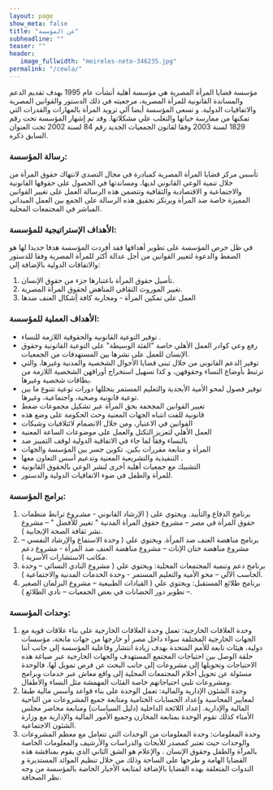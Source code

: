 ```yaml
---
layout: page
show_meta: false
title: "عن المؤسسة"
subheadline: ""
teaser: ""
header:
   image_fullwidth: "meireles-neto-346235.jpg"
permalink: "/cewla/"
---
```


<style scoped> @import url("/assets/css/rtl.css"); </style>

مؤسسة قضايا المرأة المصرية هي مؤسسة أهلية أنشأت عام 1995 بهدف تقديم
الدعم والمساندة القانونية للمرأة المصرية، مرجعيته في ذلك الدستور
والقوانين المصرية والاتفاقيات الدولية. و تسعى المؤسسة أيضا ألي تزويد
المرأة بالمهارات والقدرات التي تمكنها من ممارسة حياتها والتغلب علي
مشكلاتها. وقد تم إشهار المؤسسة تحت رقم 1829 لسنة 2003 وفقا لقانون
الجمعيات الجديد رقم 84 لسنة 2002 تحت العنوان السابق ذكره.

### رسالة المؤسسة:
 
تأسس مركز قضايا المرأة المصرية كمبادرة في مجال التصدي لانتهاك حقوق
المرأة من خلال تنمية الوعي القانوني لديها، ومساندتها في الحصول على
حقوقها القانونية والاجتماعية و الاقتصادية والثقافية وتتضمن هذه الرسالة
العمل على تغيير القوانين المميزة خاصة ضد المرأة ويرتكز تحقيق هذه
الرسالة على الجمع بين العمل الميداني المباشر في المجتمعات المحلية.
 
### الأهداف الإستراتيجية للمؤسسة:
 
في ظل حرص المؤسسة على تطوير أهدافها فقد أفردت المؤسسة هدفا جديدا لها
هو الضغط والدعوة لتغيير القوانين من أجل عدالة أكثر للمرأة المصرية وفقا
للدستور والاتفاقات الدولية بالإضافة إلي:

1. تأصيل حقوق المرأة باعتبارها جزء من حقوق الإنسان.
2. تغيير الموروث الثقافي المناهض لحقوق المرأة المصرية.
3. العمل على تمكين المرأة - ومحاربة كافة أِشكال العنف ضدها
 
### الأهداف العملية للمؤسسة:
 
* توفير التوعية القانونية والحقوقية اللازمة للنساء .
* رفع وعي كوادر العمل الأهلي خاصة "الفئة الوسيطة" على التوعية
         القانونية وحقوق الإنسان للعمل على نشرها بين المستهدفات من
         الجمعيات.
* توفير الدعم القانوني من خلال تبنى قضايا الأحوال الشخصية والمدنية
         وغيرها، والتي ترتبط بأوضاع النساء وحقوقهن، و كذا تسهيل
         استخراج أوراقهن الشخصية اللازمة من بطاقات شخصية وغيرها.
* توفير فصول لمحو الأمية الأبجدية والتعليم المستمر يتخللها دورات توعية
         تتنوع ما بين توعية قانونية وصحية، واجتماعية، وغيرها.
* تغيير القوانين المجحفة بحق المرأة عبر تشكيل مجموعات ضغط
* قانونية للفت انتباه الجهات المعنية وحث الحكومة على وضع هذه
* القوانين في الاعتبار، ومن خلال الانضمام لائتلافيات وشبكات
* العمل الأهلي لتعزيز التكتل والعمل على موضوعات الساعة المعنية
* بالنساء وفقاً لما جاء في الاتفاقية الدولية لوقف التمييز ضد
* المرأة و متابعة مقررات بكين.  تكوين جسر بين المؤسسة والجهات
* التنفيذية والتشريعية المعنية وتدعيم أسس التعاون معها .
* التشبيك مع جمعيات أهلية أخرى لنشر الوعي بالحقوق القانونية
* للمرأة والطفل في ضوء الاتفاقيات الدولية والدستور.
 
### برامج المؤسسة:
 
1. برنامج الدفاع والتأييد.  ويحتوي على ( الإرشاد القانوني - مشـروع
ترابط منظمات حقوق المرأة في مصر – مشروع حقوق المرأة المدنية " تغيير
للأفضل " – مشروع نشر ثقافة الصحة الإنجابية ).
2. برنامج مناهضة العنف ضد المرأة.  ويحتوي علي ( وحدة الاستماع والإرشاد
النفسي – مشروع مناهضة ختان الإناث – مشروع مناهضة العنف ضد المرأة -
مشروع دعم مكاتب الاستشارات الأسرية ).
3. برنامج دعم وتنمية المجتمعات المحلية: ويحتوي علي ( مشروع النادي
النسائي – وحدة الحاسب الآلي – محو الأمية والتعليم المستمر - وحدة
الخدمات المدنية والاجتماعية ).
4. برنامج طلائع المستقبل: ويحتوي علي ( القيادات الطبيعية – مشروع
البرلمان الصغير – تطوير دور الحضانات في بعض الجمعيات – نادي الطلائع ).
 
### وحدات المؤسسة:
 
1. وحدة العلاقات الخارجية: تعمل وحدة العلاقات الخارجية على بناء
علاقات قوية مع الجهات الخارجية المختلفة سواء داخل مصر أو خارجها من
جهات مانحة، مؤسسات دولية، هيئات تابعة للأمم المتحدة بهدف زيادة انتشار
وفاعلية المؤسسة إلى جانب أننا حلقة الوصل بين احتياجات المجتمع المستهدف
والجهات الخارجية عبر صياغة هذه الاحتياجات وتحويلها إلى مشروعات إلى
جانب البحث عن فرص تمويل لها. فالوحدة مسئولة عن تحويل أحلام المجتمعات
المحلية إلى واقع معاش عبر خدمات وبرامج ومشروعات تلبي احتياجاتهم خاصة
الفئات المهمشة مثل النساء والأطفال.
2. وحدة الشئون الإدارية والمالية: تعمل الوحدة على بناء قواعد وأسس مالية
طبقا لمعايير المحاسبة وإعداد الحسابات الختامية ومتابعة جميع المشروعات
من الناحية المالية والإدارية. إعداد اللائحة الداخلية (دليل السياسات)
ومتابعة محاضر مجلس الأمناء كذلك تقوم الوحدة بمتابعة المخازن وجميع
الأمور المالية والإدارية مع وزارة الشئون الاجتماعية.
3. وحدة المعلومات:  وحدة المعلومات من الوحدات التي تتعامل مع معظم
المشروعات والوحدات حيث تعتبر كمصدر للأبحاث والدراسات والأرشيف
والمعلومات الخاصة بالمرآة والطفل وحقوق الإنسان . والإعلام هو الشق
الثاني الذي يقوم بمناقشة هذه القضايا الهامة و طرحها على الساحة وذلك من
خلال تنظيم الموائد المستديرة و الندوات المتعلقة بهذه القضايا بالإضافة
لمتابعة الأخبار الخاصة بالمؤسسة من وجه نظر الصحافة.
